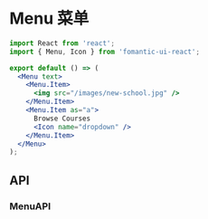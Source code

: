 # Menu 菜单

```jsx
import React from 'react';
import { Menu, Icon } from 'fomantic-ui-react';

export default () => (
  <Menu text>
    <Menu.Item>
      <img src="/images/new-school.jpg" />
    </Menu.Item>
    <Menu.Item as="a">
      Browse Courses
      <Icon name="dropdown" />
    </Menu.Item>
  </Menu>
);
```

## API

### **Menu**<Badge>API</Badge>

<API src="@/menu/Menu.tsx" hideTitle></API>
